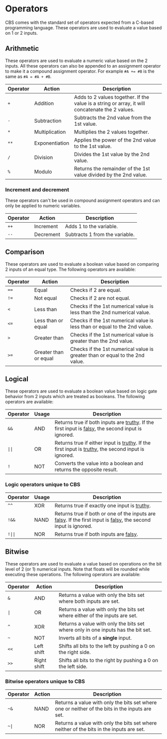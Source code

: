 # Operators

CBS comes with the standard set of operators expected from a C-based programming language. These operators are used to evaluate a value based on 1 or 2 inputs.

## Arithmetic

These operators are used to evaluate a numeric value based on the 2 inputs. All these operators can also be appended to an assignment operator to make it a compound assignment operator. For example `#A += #B` is the same as `#A = #A + #B`.

| Operator | Action         | Description                                                                                     |
|----------|----------------|-------------------------------------------------------------------------------------------------|
| `+`      | Addition       | Adds to 2 values together. If the value is a string or array, it will concatenate the 2 values. |
| `-`      | Subtraction    | Subtracts the 2nd value from the 1st value.                                                     |
| `*`      | Multiplication | Multiplies the 2 values together.                                                               |
| `**`     | Exponentiation | Applies the power of the 2nd value to the 1st value.                                            |
| `/`      | Division       | Divides the 1st value by the 2nd value.                                                         |
| `%`      | Modulo         | Returns the remainder of the 1st value divided by the 2nd value.                                |

### Increment and decrement

These operators can't be used in compound assignment operators and can only be applied to numeric variables.

| Operator | Action    | Description                    |
|----------|-----------|--------------------------------|
| `++`     | Increment | Adds 1 to the variable.        |
| `--`     | Decrement | Subtracts 1 from the variable. |

## Comparison

These operators are used to evaluate a boolean value based on comparing 2 inputs of an equal type. The following operators are available:

| Operator | Action                | Description                                                                  |
|----------|-----------------------|------------------------------------------------------------------------------|
| `==`     | Equal                 | Checks if 2 are equal.                                                       |
| `!=`     | Not equal             | Checks if 2 are not equal.                                                   |
| `<`      | Less than             | Checks if the 1st numerical value is less than the 2nd numerical value.      |
| `<=`     | Less than or equal    | Checks if the 1st numerical value is less than or equal to the 2nd value.    |
| `>`      | Greater than          | Checks if the 1st numerical value is greater than the 2nd value.             |
| `>=`     | Greater than or equal | Checks if the 1st numerical value is greater than or equal to the 2nd value. |

## Logical

These operators are used to evaluate a boolean value based on logic gate behavior from 2 inputs which are treated as booleans. The following operators are available:

| Operator | Usage | Description                                                                                                                                                                              |
|----------|-------|------------------------------------------------------------------------------------------------------------------------------------------------------------------------------------------|
| `&&`     | AND   | Returns true if both inputs are [truthy](Truthy&#32;&&#32;Falsy.md#truthy-values). If the first input is [falsy](Truthy&#32;&&#32;Falsy.md#falsy-values), the second input is ignored.   |
| `\|\|`   | OR    | Returns true if either input is [truthy](Truthy&#32;&&#32;Falsy.md#truthy-values). If the first input is [truthy](Truthy&#32;&&#32;Falsy.md#truthy-values), the second input is ignored. |
| `!`      | NOT   | Converts the value into a boolean and returns the opposite result.                                                                                                                       |

### Logic operators unique to CBS

| Operator | Usage | Description                                                                                                                                                                                        |
|----------|-------|----------------------------------------------------------------------------------------------------------------------------------------------------------------------------------------------------|
| `^^`     | XOR   | Returns true if exactly one input is [truthy](Truthy&#32;&&#32;Falsy.md#truthy-values).                                                                                                            |
| `!&&`    | NAND  | Returns true if both or one of the inputs are [falsy](Truthy&#32;&&#32;Falsy.md#falsy-values). If the first input is [falsy](Truthy&#32;&&#32;Falsy.md#falsy-values), the second input is ignored. |
| `!\|\|`  | NOR   | Returns true if both inputs are [falsy](Truthy&#32;&&#32;Falsy.md#falsy-values).                                                                                                                   |

## Bitwise

These operators are used to evaluate a value based on operations on the bit level of 2 (or 1) numerical inputs. Note that floats will be rounded while executing these operations. The following operators are available:

| Operator | Action      | Description                                                                      |
|----------|-------------|----------------------------------------------------------------------------------|
| `&`      | AND         | Returns a value with only the bits set where both inputs are set.                |
| `\|`     | OR          | Returns a value with only the bits set where either of the inputs are set.       |
| `^`      | XOR         | Returns a value with only the bits set where only in one inputs has the bit set. |
| `~`      | NOT         | Inverts all bits of a **single** input.                                          |
| `<<`     | Left shift  | Shifts all bits to the left by pushing a 0 on the right side.                    |
| `>>`     | Right shift | Shifts all bits to the right by pushing a 0 on the left side.                    |

### Bitwise operators unique to CBS

| Operator | Action | Description                                                                                    |
|----------|--------|------------------------------------------------------------------------------------------------|
| `~&`     | NAND   | Returns a value with only the bits set where one or neither of the bits in the inputs are set. |
| `~\|`    | NOR    | Returns a value with only the bits set where neither of the bits in the inputs are set.        |
